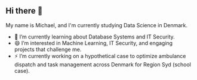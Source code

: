 ## Hi there 👋

My name is Michael, and I'm currently studying Data Science in Denmark.

- 🌱 I’m currently learning about Database Systems and IT Security.
- 😄 I’m interested in Machine Learning, IT Security, and engaging projects that challenge me.
- ⚡ I’m currently working on a hypothetical case to optimize ambulance dispatch and task management across Denmark for Region Syd (school case).
  
<!--
**mbarosendal/mbarosendal** is a ✨ _special_ ✨ repository because its `README.md` (this file) appears on your GitHub profile.

Here are some ideas to get you started:

- 🔭 I’m currently working on ...
- 🌱 I’m currently learning ...
- 👯 I’m looking to collaborate on ...
- 🤔 I’m looking for help with ...
- 💬 Ask me about ...
- 📫 How to reach me: ...
- 😄 Pronouns: ...
- ⚡ Fun fact: ...
-->

